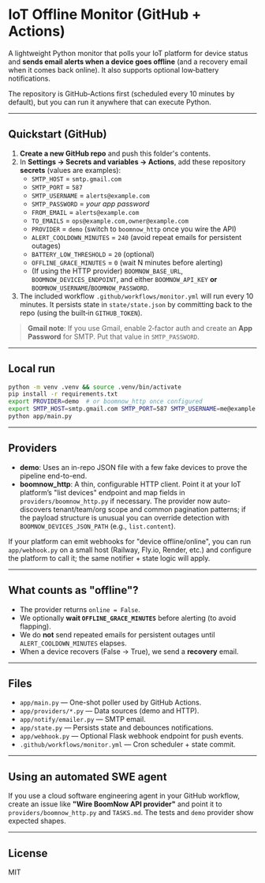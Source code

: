 
# IoT Offline Monitor (GitHub + Actions)

A lightweight Python monitor that polls your IoT platform for device status and **sends email alerts when a device goes offline** (and a recovery email when it comes back online). It also supports optional low‑battery notifications.

The repository is GitHub‑Actions first (scheduled every 10 minutes by default), but you can run it anywhere that can execute Python.

---

## Quickstart (GitHub)

1. **Create a new GitHub repo** and push this folder's contents.
2. In **Settings → Secrets and variables → Actions**, add these repository **secrets** (values are examples):
   - `SMTP_HOST` = `smtp.gmail.com`
   - `SMTP_PORT` = `587`
   - `SMTP_USERNAME` = `alerts@example.com`
   - `SMTP_PASSWORD` = *your app password*
   - `FROM_EMAIL` = `alerts@example.com`
   - `TO_EMAILS` = `ops@example.com,owner@example.com`
   - `PROVIDER` = `demo`  (switch to `boomnow_http` once you wire the API)
   - `ALERT_COOLDOWN_MINUTES` = `240`  (avoid repeat emails for persistent outages)
   - `BATTERY_LOW_THRESHOLD` = `20`    (optional)
   - `OFFLINE_GRACE_MINUTES` = `0`     (wait N minutes before alerting)
   - (If using the HTTP provider) `BOOMNOW_BASE_URL`, `BOOMNOW_DEVICES_ENDPOINT`, and either `BOOMNOW_API_KEY` **or** `BOOMNOW_USERNAME`/`BOOMNOW_PASSWORD`.
3. The included workflow `.github/workflows/monitor.yml` will run every 10 minutes. It persists state in `state/state.json` by committing back to the repo (using the built‑in `GITHUB_TOKEN`).

> **Gmail note**: If you use Gmail, enable 2‑factor auth and create an **App Password** for SMTP. Put that value in `SMTP_PASSWORD`.

---

## Local run

```bash
python -m venv .venv && source .venv/bin/activate
pip install -r requirements.txt
export PROVIDER=demo  # or boomnow_http once configured
export SMTP_HOST=smtp.gmail.com SMTP_PORT=587 SMTP_USERNAME=me@example.com SMTP_PASSWORD=xxx FROM_EMAIL=me@example.com TO_EMAILS=you@example.com
python app/main.py
```

---

## Providers

- **demo**: Uses an in-repo JSON file with a few fake devices to prove the pipeline end-to-end.
- **boomnow_http**: A thin, configurable HTTP client. Point it at your IoT platform’s "list devices" endpoint and map fields in `providers/boomnow_http.py` if necessary. The provider now auto-discovers tenant/team/org scope and common pagination patterns; if the payload structure is unusual you can override detection with `BOOMNOW_DEVICES_JSON_PATH` (e.g., `list.content`).

If your platform can emit webhooks for "device offline/online", you can run `app/webhook.py` on a small host (Railway, Fly.io, Render, etc.) and configure the platform to call it; the same notifier + state logic will apply.

---

## What counts as "offline"?

- The provider returns `online = False`.
- We optionally **wait `OFFLINE_GRACE_MINUTES`** before alerting (to avoid flapping).
- We do **not** send repeated emails for persistent outages until `ALERT_COOLDOWN_MINUTES` elapses.
- When a device recovers (False → True), we send a **recovery** email.

---

## Files

- `app/main.py` — One-shot poller used by GitHub Actions.
- `app/providers/*.py` — Data sources (demo and HTTP).
- `app/notify/emailer.py` — SMTP email.
- `app/state.py` — Persists state and debounces notifications.
- `app/webhook.py` — Optional Flask webhook endpoint for push events.
- `.github/workflows/monitor.yml` — Cron scheduler + state commit.

---

## Using an automated SWE agent

If you use a cloud software engineering agent in your GitHub workflow, create an issue like **"Wire BoomNow API provider"** and point it to `providers/boomnow_http.py` and `TASKS.md`. The tests and `demo` provider show expected shapes.

---

## License

MIT

